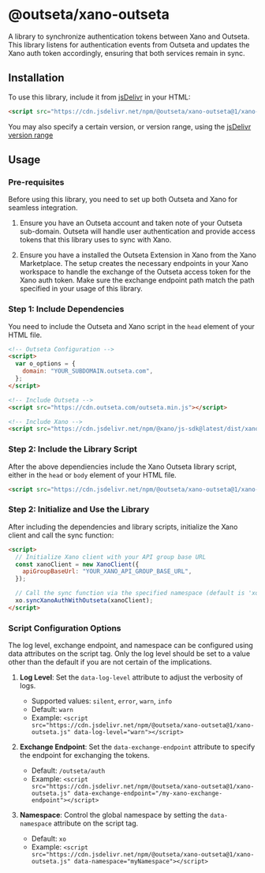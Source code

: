 # @outseta/xano-outseta

A library to synchronize authentication tokens between Xano and Outseta. This library listens for authentication events from Outseta and updates the Xano auth token accordingly, ensuring that both services remain in sync.

## Installation

To use this library, include it from [jsDelivr](https://www.jsdelivr.com/) in your HTML:

```html
<script src="https://cdn.jsdelivr.net/npm/@outseta/xano-outseta@1/xano-outseta.js"></script>
```

You may also specify a certain version, or version range, using the [jsDelivr version range](https://www.jsdelivr.com/)

## Usage

### Pre-requisites

Before using this library, you need to set up both Outseta and Xano for seamless integration.

1. Ensure you have an Outseta account and taken note of your Outseta sub-domain. Outseta will handle user authentication and provide access tokens that this library uses to sync with Xano.

2. Ensure you have a installed the Outseta Extension in Xano from the Xano Marketplace. The setup creates the necessary endpoints in your Xano workspace to handle the exchange of the Outseta access token for the Xano auth token. Make sure the exchange endpoint path match the path specified in your usage of this library.

### Step 1: Include Dependencies

You need to include the Outseta and Xano script in the `head` element of your HTML file.

```html
<!-- Outseta Configuration -->
<script>
  var o_options = {
    domain: "YOUR_SUBDOMAIN.outseta.com",
  };
</script>

<!-- Include Outseta -->
<script src="https://cdn.outseta.com/outseta.min.js"></script>

<!-- Include Xano -->
<script src="https://cdn.jsdelivr.net/npm/@xano/js-sdk@latest/dist/xano.min.js"></script>
```

### Step 2: Include the Library Script

After the above dependiencies include the Xano Outseta library script, either in the `head` or `body` element of your HTML file.

```html
<script src="https://cdn.jsdelivr.net/npm/@outseta/xano-outseta@1/xano-outseta.js"></script>
```

### Step 2: Initialize and Use the Library

After including the dependencies and library scripts, initialize the Xano client and call the sync function:

```html
<script>
  // Initialize Xano client with your API group base URL
  const xanoClient = new XanoClient({
    apiGroupBaseUrl: "YOUR_XANO_API_GROUP_BASE_URL",
  });

  // Call the sync function via the specified namespace (default is 'xo')
  xo.syncXanoAuthWithOutseta(xanoClient);
</script>
```

### Script Configuration Options

The log level, exchange endpoint, and namespace can be configured using data attributes on the script tag. Only the log level should be set to a value other than the default if you are not certain of the implications.

1. **Log Level**: Set the `data-log-level` attribute to adjust the verbosity of logs.

   - Supported values: `silent`, `error`, `warn`, `info`
   - Default: `warn`
   - Example: `<script src="https://cdn.jsdelivr.net/npm/@outseta/xano-outseta@1/xano-outseta.js" data-log-level="warn"></script>`

2. **Exchange Endpoint**: Set the `data-exchange-endpoint` attribute to specify the endpoint for exchanging the tokens.

   - Default: `/outseta/auth`
   - Example: `<script src="https://cdn.jsdelivr.net/npm/@outseta/xano-outseta@1/xano-outseta.js" data-exchange-endpoint="/my-xano-exchange-endpoint"></script>`

3. **Namespace**: Control the global namespace by setting the `data-namespace` attribute on the script tag.

   - Default: `xo`
   - Example: `<script src="https://cdn.jsdelivr.net/npm/@outseta/xano-outseta@1/xano-outseta.js" data-namespace="myNamespace"></script>`

